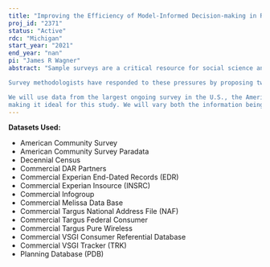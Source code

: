 ```yaml
---
title: "Improving the Efficiency of Model-Informed Decision-making in Responsive and Adaptive Survey Designs"
proj_id: "2371"
status: "Active"
rdc: "Michigan"
start_year: "2021"
end_year: "nan"
pi: "James R Wagner"
abstract: "Sample surveys are a critical resource for social science and health research. Large-scale national surveys, such as the National Survey of Children's Health (NSCH) and the National Survey of College Graduates (NSCG), are essential for understanding the population. However, sample surveys are increasingly facing the dual pressure of rising nonresponse and shrinking budgets. This pressure threatens the quality of survey estimates.

Survey methodologists have responded to these pressures by proposing two new classes of designs which are aimed at increasing quality or controlling costs. The first new class of designs, known as responsive survey designs, uses incoming data from the field to trigger changes in the design. In effect, these responsive designs identify cases that are not responding well under the current protocol, and offering them a new protocol that is more likely to induce response. The second class of designs is known as adaptive survey design. These designs attempt to identify subgroups in the population for whom different designs may be more effective. The goal is to identify the optimal design, with respect to a stated objective, that is tailored to individuals--i.e., assigns different designs to subgroups. Both classes of designs rely upon inputs for decision-making. Often, these inputs are in the form of model predictions about the probability of response. Unfortunately, the quality of those inputs has not been evaluated in either of these new classes of survey designs. We propose to evaluate the quality of these inputs. In particular, we will evaluate the impact of model selection procedures on the effectiveness of responsive and adaptive survey designs.

We will use data from the largest ongoing survey in the U.S., the American Community Survey (ACS), to accelerate progress on evaluating different approaches to informing the data collection design. The ACS is a mandatory survey with a 95% response rate that also uses a phased design with multiple protocols,
making it ideal for this study. We will vary both the information being used to direct data collection at the sample case level, and the primary objective of the targeted use of more costly methods "
---
```


**Datasets Used:**

  - American Community Survey 
  - American Community Survey Paradata 
  - Decennial Census 
  - Commercial DAR Partners 
  - Commercial Experian End-Dated Records (EDR) 
  - Commercial Experian Insource (INSRC) 
  - Commercial Infogroup 
  - Commercial Melissa Data Base 
  - Commercial Targus National Address File (NAF) 
  - Commercial Targus Federal Consumer 
  - Commercial Targus Pure Wireless 
  - Commercial VSGI Consumer Referential Database 
  - Commercial VSGI Tracker (TRK) 
  - Planning Database (PDB) 

